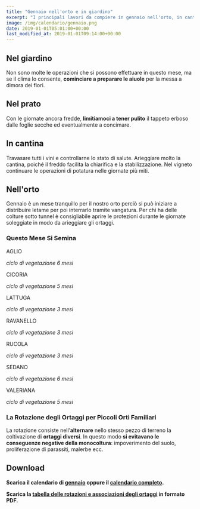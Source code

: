 ```yaml
---
title: "Gennaio nell'orto e in giardino"
excerpt: "I principali lavori da compiere in gennaio nell'orto, in cantina, nel frutteto e in giardino per ottenere anche questo mese dei risultati soddisfacenti."
image: /img/calendario/gennaio.png
date: 2019-01-01T05:01:00+00:00
last_modified_at: 2019-01-01T09:14:00+00:00
---
```

## Nel giardino
Non sono molte le operazioni che si possono
effettuare in questo mese, ma se il clima lo consente,
**cominciare a preparare le aiuole** per la messa a dimora dei fiori.

## Nel prato
Con le giornate ancora fredde, **limitiamoci a tener pulito** il tappeto erboso
dalle foglie secche ed eventualmente a concimare.

## In cantina
Travasare tutti i vini e controllarne lo stato di salute.
Arieggiare molto la cantina, poiché il freddo facilita la chiarifica e
la stabilizzazione.
Nel vigneto continuare le operazioni di potatura nelle giornate più miti.

## Nell'orto
Gennaio è un mese tranquillo per il nostro orto perciò
si può iniziare a distribuire letame per poi interrarlo tramite vangatura.
Per chi ha delle colture sotto tunnel è consigliabile aprire le protezioni
durante le giornate soleggiate in modo da arieggiare gli ortaggi.

### Questo Mese Si Semina
AGLIO

*ciclo di vegetazione 6 mesi*

CICORIA

*ciclo di vegetazione 5 mesi*

LATTUGA

*ciclo di vegetazione 3 mesi*

RAVANELLO

*ciclo di vegetazione 3 mesi*

RUCOLA

*ciclo di vegetazione 3 mesi*

SEDANO

*ciclo di vegetazione 6 mesi*

VALERIANA

*ciclo di vegetazione 5 mesi*

### La Rotazione degli Ortaggi per Piccoli Orti Familiari
La rotazione consiste nell’**alternare** nello stesso pezzo di terreno la coltivazione di **ortaggi diversi**. In questo modo **si evitavano le conseguenze negative della monocoltura**: impoverimento del suolo, proliferazione di parassiti, malerbe ecc.

## Download
<p>
  <strong>
    Scarica il calendario di <a href="/download/calendari/2019/pg_0001.pdf" download="gennaio2019.pdf" title="Scarica in formato PDF il calendario di gennaio 2019">
    gennaio</a> oppure il <a href="/calendario-di-giardinaggio/" title="calendario di giardinaggio 2019">calendario completo</a>.
  </strong>
</p>

<p><strong>Scarica la <a href="/download/la-rotazione-degli-ortaggi-per-piccoli-orti-familiari.pdf" download="rotazioneOrtaggi.pdf" title="La Rotazione degli Ortaggi per Piccoli Orti Familiari">tabella delle rotazioni e associazioni degli ortaggi</a> in formato PDF.</strong></p>
